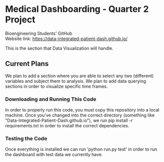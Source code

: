 # Medical Dashboarding - Quarter 2 Project

Bioengineering Students' GitHub
<br> Website link: https://data-integrated-patient-dash.github.io/

This is the section that Data Visualization will handle. 

## Current Plans
We plan to add a section where you are able to select any two (different) variables and subject them to analysis.
We plan to add data querying sections in order to visualize specific time frames.

### Downloading and Running This Code
In order to properly run this code, you must copy this repository into a local machine. Once you've changed into the correct directory (something like "Data-Integrated-Patient-Dash.github.io"), we run pip install -r requirements.txt in order to install the correct dependencies. 

### Testing the Code
Once everything is installed we can run 'python run.py test' in order to run the dashboard with test data we currently have. 
